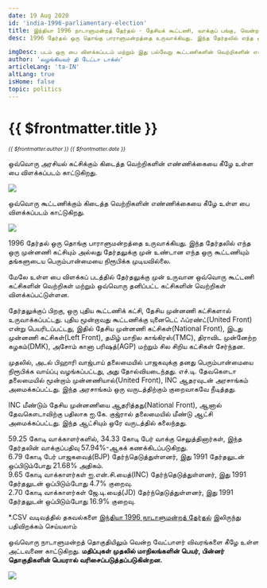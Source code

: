 ```yaml
---
date: 19 Aug 2020
id: 'india-1996-parliamentary-election'
title: இந்தியா 1996 நாடாளுமன்றத் தேர்தல் - தேசியக் கூட்டணி, வாக்குப் பங்கு, வென்ற இடங்கள் மற்றும் முக்கிய நிகழ்வுகள்.
desc: 1996 தேர்தல் ஒரு தொங்கு பாராளுமன்றத்தை உருவாக்கியது. இந்த தேர்தலில் எந்த ஒரு முன்னணி கட்சியும் அல்லது தேர்தலுக்கு முன் உண்டான எந்த ஒரு கூட்டணியும் தங்களுடைய பெரும்பான்மையை நிரூபிக்க முடியவில்லை. மேலே உள்ள பை விளக்கப் படத்தில் தேர்தலுக்கு முன் உருவான ஒவ்வொரு கூட்டணி கட்சிகளின் வெற்றிகள் மற்றும் ஒவ்வொரு தனிப்பட்ட கட்சிகளின் வெற்றிகள் விளக்கப்பட்டுள்ளன.

imgDesc: படம் ஒரு பை விளக்கப்படம் மற்றும் இது பல்வேறு கூட்டணிகளின் வெற்றிகளின் எண்ணிக்கையைக் காட்டுகிறது.
author: 'வழங்கியவர் தி டேட்டா டாக்ஸ்'
articleLang: 'ta-IN'
altLang: true
isHome: false
topic: politics
---
```


<altLang />

# {{ $frontmatter.title }}
<i style="font-size: 0.75em;"> {{ $frontmatter.author }} {{ $frontmatter.date }} </i>

ஒவ்வொரு அரசியல் கட்சிக்கும் கிடைத்த வெற்றிகளின் எண்ணிக்கையை கீழே உள்ள பை விளக்கப்படம் காட்டுகிறது.  

![](/img/politics/india-1996-parliamentary-election/india-1996-election-1.png)

ஒவ்வொரு கூட்டணிக்கும் கிடைத்த வெற்றிகளின் எண்ணிக்கையை கீழே உள்ள பை விளக்கப்படம் காட்டுகிறது.  

![](/img/politics/india-1996-parliamentary-election/india-1996-election-2.png)

1996 தேர்தல் ஒரு தொங்கு பாராளுமன்றத்தை உருவாக்கியது. இந்த தேர்தலில் எந்த ஒரு முன்னணி கட்சியும் அல்லது தேர்தலுக்கு முன் உண்டான எந்த ஒரு கூட்டணியும் தங்களுடைய பெரும்பான்மையை நிரூபிக்க முடியவில்லை.   

மேலே உள்ள பை விளக்கப் படத்தில் தேர்தலுக்கு முன் உருவான ஒவ்வொரு கூட்டணி கட்சிகளின் வெற்றிகள் மற்றும் ஒவ்வொரு தனிப்பட்ட கட்சிகளின் வெற்றிகள் விளக்கப்பட்டுள்ளன.  

தேர்தலுக்குப் பிறகு, ஒரு புதிய கூட்டணிக் கட்சி, தேசிய முன்னணி கட்சிகளால் உருவாக்கப்பட்டது. புதிய மூன்றாவது கூட்டணிக்கு யுனைடெட் ஃப்ரண்ட்(United Front) என்று பெயரிடப்பட்டது, இதில் தேசிய முன்னணி கட்சிகள்(National Front), இடது முன்னணி கட்சிகள்(Left Front), தமிழ் மாநில காங்கிரஸ்(TMC), திராவிட முன்னேற்ற கழகம்(DMK), அசோம் கானா பரிஷத்(AGP) மற்றும் சில சிறிய கட்சிகள் சேர்ந்தன.  

முதலில், அடல் பிஹாரி வாஜ்பாய் தலைமையில் பாஜகவுக்கு தனது பெரும்பான்மையை நிரூபிக்க வாய்ப்பு வழங்கப்பட்டது, அது தோல்வியடைந்தது. எச்.டி. தேவகௌடா தலைமையில் மூன்றாம் முன்னணியால்(United Front), INC ஆதரவுடன் அரசாங்கம் அமைக்கப்பட்டது. இந்த அரசாங்கம் ஒரு வருடத்திற்கும் குறைவாகவே நீடித்தது.  

INC மீண்டும் தேசிய முன்னணியை ஆதரித்தது(National Front), ஆனால் தேவகௌடாவிற்கு பதிலாக ஐ.கே. குஜ்ரால் தலைமையில் மீண்டு ஆட்சி அமைக்கப்பட்டது. இந்த ஆட்சியும் ஒரே வருடத்தில் கலைந்தது.  

59.25 கோடி வாக்காளர்களில், 34.33 கோடி பேர் வாக்கு செலுத்தினார்கள், இந்த தேர்தலின் வாக்குப்பதிவு 57.94%-ஆகக் கணக்கிடப்படுகிறது.  
6.79 கோடி பேர் பாஜகவைத்(BJP) தேர்ந்தெடுத்துள்ளனர், இது 1991 தேர்தலுடன் ஒப்பிடும்போது 21.68% அதிகம்.  
9.65 கோடி வாக்காளர்கள் ஐ.என்.சி.யைத்(INC) தேர்ந்தெடுத்துள்ளனர், இது 1991 தேர்தலுடன் ஒப்பிடும்போது 4.7% குறைவு.  
2.70 கோடி வாக்காளர்கள் ஜே.டி.யைத்(JD) தேர்ந்தெடுத்துள்ளனர், இது 1991 தேர்தலுடன் ஒப்பிடும்போது 16.9% குறைவு.  

\*.CSV வடிவத்தில் தகவல்களை [இந்தியா 1996 நாடாளுமன்றத் தேர்தல்](https://thedatatalks.in/datas/politics/india-1996-parliamentary-election.csv) இலிருந்து பதிவிறக்கம் செய்யலாம்

ஒவ்வொரு நாடாளுமன்றத் தொகுதியிலும் வென்ற வேட்பாளர் விவரங்களை கீழே உள்ள அட்டவணை காட்டுகிறது.
**மதிப்புகள் முதலில் மாநிலங்களின் பெயர், பின்னர் தொகுதிகளின் பெயரால் வரிசைப்படுத்தப்படுகின்றன.**

![](/img/politics/india-1996-parliamentary-election/india-1996-election-3.png)


<style>

</style>